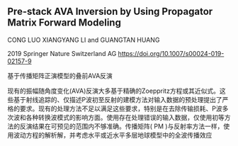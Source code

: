 ## Pre-stack AVA Inversion by Using Propagator Matrix Forward Modeling

CONG LUO XIANGYANG LI and GUANGTAN HUANG

2019 Springer Nature Switzerland AG https://doi.org/10.1007/s00024-019-02157-9

基于传播矩阵正演模型的叠前AVA反演

现有的振幅随角度变化(AVA)反演大多基于精确的Zoeppritz方程或其近似式。这些基于射线追踪的、仅描述P波初至反射的建模方法对输入数据的预处理提出了严格的要求。现有的处理方法不足以满足这些要求，特别是在去除传输损耗、P波多次波和各种转换波模式的影响方面。使用存在处理错误的输入数据，仅使用初等方法的反演结果在可预见的范围内不够准确。传播矩阵( PM )与反射率方法一样，使用波动方程的解析解，并考虑水平或近水平多层地球模型中的全波传播效应

